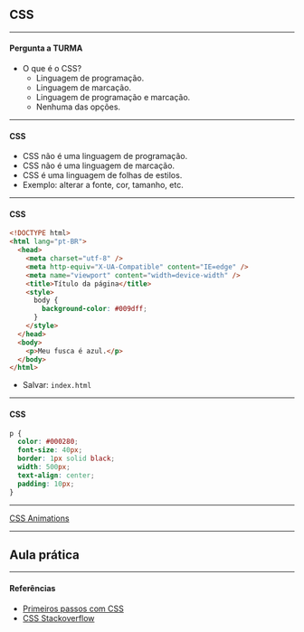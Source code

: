 ## CSS

---

#### Pergunta a TURMA

- O que é o CSS?
  - Linguagem de programação.
  - Linguagem de marcação.
  - Linguagem de programação e marcação.
  - Nenhuma das opções.

---

#### CSS

- CSS não é uma linguagem de programação.
- CSS não é uma linguagem de marcação.
- CSS é uma linguagem de folhas de estilos.
- Exemplo: alterar a fonte, cor, tamanho, etc.

---

#### CSS

```html
<!DOCTYPE html>
<html lang="pt-BR">
  <head>
    <meta charset="utf-8" />
    <meta http-equiv="X-UA-Compatible" content="IE=edge" />
    <meta name="viewport" content="width=device-width" />
    <title>Título da página</title>
    <style>
      body {
        background-color: #009dff;
      }
    </style>
  </head>
  <body>
    <p>Meu fusca é azul.</p>
  </body>
</html>
```

- Salvar: `index.html`

---

#### CSS

```css
p {
  color: #000280;
  font-size: 40px;
  border: 1px solid black;
  width: 500px;
  text-align: center;
  padding: 10px;
}
```

---

[CSS Animations](https://codepen.io/ajerez/pen/EaEEOW/)

---

## Aula prática

---

#### Referências

- [Primeiros passos com CSS](https://developer.mozilla.org/pt-BR/docs/Learn/CSS/First_steps)
- [CSS Stackoverflow](https://stackoverflow.com/questions/643879/css-to-make-html-page-footer-stay-at-bottom-of-the-page-with-a-minimum-height-b)
